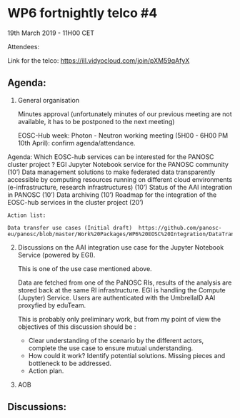 #  WP6 fortnightly telco #4

19th March 2019 - 11H00 CET

Attendees:

Link for the telco: https://ill.vidyocloud.com/join/pXM59qAfyX

## Agenda:

1. General organisation

    Minutes approval (unfortunately minutes of our previous meeting are not available, it has to be postponed to the next meeting)

    EOSC-Hub week: Photon - Neutron working meeting (5H00 - 6H00 PM 10th April): confirm agenda/attendance. 

Agenda: 
Which EOSC-hub services can be interested for the PANOSC cluster project ?
EGI Jupyter Notebook service for the PANOSC community (10’)
Data management solutions to make federated data transparently accessible by computing resources running on different cloud environments (e-infrastructure, research infrastructures) (10’)
Status of the AAI integration in PANOSC (10’)
Data archiving (10’) 
Roadmap for the integration of the EOSC-hub services in the cluster project (20’)


    Action list:

    Data transfer use cases (Initial draft)  https://github.com/panosc-eu/panosc/blob/master/Work%20Packages/WP6%20EOSC%20Integration/DataTransferUseCases.md

    

2. Discussions on the AAI integration use case for the Jupyter Notebook Service (powered by EGI).

    This is one of the use case mentioned above.

    Data are fetched from one of the PaNOSC RIs, results of the analysis are stored back at the same RI infrastructure. EGI is handling the Compute (Jupyter) Service. Users are authenticated with the UmbrellaID AAI proxyfied by eduTeam.

    This is probably only preliminary work, but from my point of view the objectives of this discussion should be :

    - Clear understanding of the scenario by the different actors, complete the use case to ensure mutual understanding.
    - How could it work? Identify potential solutions. Missing pieces and bottleneck to be addressed.
    - Action plan.

3. AOB

## Discussions:
